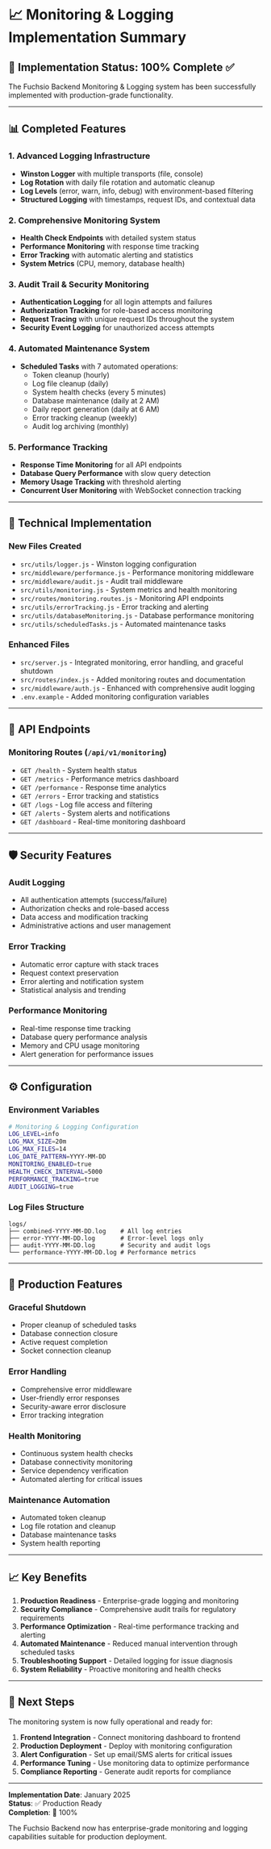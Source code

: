 # 📈 Monitoring & Logging Implementation Summary

## 🎯 Implementation Status: 100% Complete ✅

The Fuchsio Backend Monitoring & Logging system has been successfully implemented with production-grade functionality.

---

## 📊 Completed Features

### **1. Advanced Logging Infrastructure**

- **Winston Logger** with multiple transports (file, console)
- **Log Rotation** with daily file rotation and automatic cleanup
- **Log Levels** (error, warn, info, debug) with environment-based filtering
- **Structured Logging** with timestamps, request IDs, and contextual data

### **2. Comprehensive Monitoring System**

- **Health Check Endpoints** with detailed system status
- **Performance Monitoring** with response time tracking
- **Error Tracking** with automatic alerting and statistics
- **System Metrics** (CPU, memory, database health)

### **3. Audit Trail & Security Monitoring**

- **Authentication Logging** for all login attempts and failures
- **Authorization Tracking** for role-based access monitoring
- **Request Tracing** with unique request IDs throughout the system
- **Security Event Logging** for unauthorized access attempts

### **4. Automated Maintenance System**

- **Scheduled Tasks** with 7 automated operations:
  - Token cleanup (hourly)
  - Log file cleanup (daily)
  - System health checks (every 5 minutes)
  - Database maintenance (daily at 2 AM)
  - Daily report generation (daily at 6 AM)
  - Error tracking cleanup (weekly)
  - Audit log archiving (monthly)

### **5. Performance Tracking**

- **Response Time Monitoring** for all API endpoints
- **Database Query Performance** with slow query detection
- **Memory Usage Tracking** with threshold alerting
- **Concurrent User Monitoring** with WebSocket connection tracking

---

## 🔧 Technical Implementation

### **New Files Created**

- `src/utils/logger.js` - Winston logging configuration
- `src/middleware/performance.js` - Performance monitoring middleware
- `src/middleware/audit.js` - Audit trail middleware
- `src/utils/monitoring.js` - System metrics and health monitoring
- `src/routes/monitoring.routes.js` - Monitoring API endpoints
- `src/utils/errorTracking.js` - Error tracking and alerting
- `src/utils/databaseMonitoring.js` - Database performance monitoring
- `src/utils/scheduledTasks.js` - Automated maintenance tasks

### **Enhanced Files**

- `src/server.js` - Integrated monitoring, error handling, and graceful shutdown
- `src/routes/index.js` - Added monitoring routes and documentation
- `src/middleware/auth.js` - Enhanced with comprehensive audit logging
- `.env.example` - Added monitoring configuration variables

---

## 📱 API Endpoints

### **Monitoring Routes (`/api/v1/monitoring`)**

- `GET /health` - System health status
- `GET /metrics` - Performance metrics dashboard
- `GET /performance` - Response time analytics
- `GET /errors` - Error tracking and statistics
- `GET /logs` - Log file access and filtering
- `GET /alerts` - System alerts and notifications
- `GET /dashboard` - Real-time monitoring dashboard

---

## 🛡️ Security Features

### **Audit Logging**

- All authentication attempts (success/failure)
- Authorization checks and role-based access
- Data access and modification tracking
- Administrative actions and user management

### **Error Tracking**

- Automatic error capture with stack traces
- Request context preservation
- Error alerting and notification system
- Statistical analysis and trending

### **Performance Monitoring**

- Real-time response time tracking
- Database query performance analysis
- Memory and CPU usage monitoring
- Alert generation for performance issues

---

## ⚙️ Configuration

### **Environment Variables**

```bash
# Monitoring & Logging Configuration
LOG_LEVEL=info
LOG_MAX_SIZE=20m
LOG_MAX_FILES=14
LOG_DATE_PATTERN=YYYY-MM-DD
MONITORING_ENABLED=true
HEALTH_CHECK_INTERVAL=5000
PERFORMANCE_TRACKING=true
AUDIT_LOGGING=true
```

### **Log Files Structure**

```
logs/
├── combined-YYYY-MM-DD.log    # All log entries
├── error-YYYY-MM-DD.log       # Error-level logs only
├── audit-YYYY-MM-DD.log       # Security and audit logs
└── performance-YYYY-MM-DD.log # Performance metrics
```

---

## 🚀 Production Features

### **Graceful Shutdown**

- Proper cleanup of scheduled tasks
- Database connection closure
- Active request completion
- Socket connection cleanup

### **Error Handling**

- Comprehensive error middleware
- User-friendly error responses
- Security-aware error disclosure
- Error tracking integration

### **Health Monitoring**

- Continuous system health checks
- Database connectivity monitoring
- Service dependency verification
- Automated alerting for critical issues

### **Maintenance Automation**

- Automated token cleanup
- Log file rotation and cleanup
- Database maintenance tasks
- System health reporting

---

## 📈 Key Benefits

1. **Production Readiness** - Enterprise-grade logging and monitoring
2. **Security Compliance** - Comprehensive audit trails for regulatory requirements
3. **Performance Optimization** - Real-time performance tracking and alerting
4. **Automated Maintenance** - Reduced manual intervention through scheduled tasks
5. **Troubleshooting Support** - Detailed logging for issue diagnosis
6. **System Reliability** - Proactive monitoring and health checks

---

## 🎯 Next Steps

The monitoring system is now fully operational and ready for:

1. **Frontend Integration** - Connect monitoring dashboard to frontend
2. **Production Deployment** - Deploy with monitoring configuration
3. **Alert Configuration** - Set up email/SMS alerts for critical issues
4. **Performance Tuning** - Use monitoring data to optimize performance
5. **Compliance Reporting** - Generate audit reports for compliance

---

**Implementation Date**: January 2025  
**Status**: ✅ Production Ready  
**Completion**: 🎯 100%

The Fuchsio Backend now has enterprise-grade monitoring and logging capabilities suitable for production deployment.
